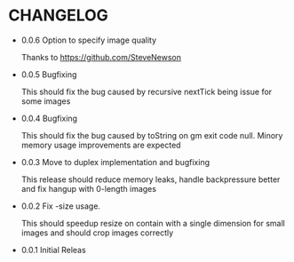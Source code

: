 # CHANGELOG

- 0.0.6 Option to specify image quality

  Thanks to https://github.com/SteveNewson

- 0.0.5 Bugfixing

  This should fix the bug caused by recursive nextTick being issue for some images

- 0.0.4 Bugfixing

  This should fix the bug caused by toString on gm exit code null. Minory memory usage improvements are expected

- 0.0.3 Move to duplex implementation and bugfixing

  This release should reduce memory leaks, handle backpressure better and fix hangup with 0-length images

- 0.0.2 Fix -size usage.

  This should speedup resize on contain with a single dimension for small images and should crop images correctly

- 0.0.1 Initial Releas